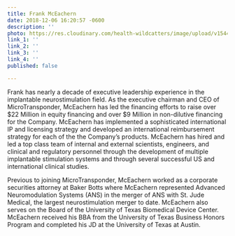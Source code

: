 ```yaml
---
title: Frank McEachern
date: 2018-12-06 16:20:57 -0600
description: ''
photo: https://res.cloudinary.com/health-wildcatters/image/upload/v1544134878/image.png
link_1: ''
link_2: ''
link_3: ''
link_4: ''
published: false

---
```

Frank has nearly a decade of executive leadership experience in the implantable neurostimulation field. As the executive chairman and CEO of MicroTransponder, McEachern has led the financing efforts to raise over $22 Million in equity financing and over $9 Million in non-dilutive financing for the Company. McEachern has implemented a sophisticated international IP and licensing strategy and developed an international reimbursement strategy for each of the the Company’s products. McEachern has hired and led a top class team of internal and external scientists, engineers, and clinical and regulatory personnel through the development of multiple implantable stimulation systems and through several successful US and international clinical studies.

Previous to joining MicroTransponder, McEachern worked as a corporate securities attorney at Baker Botts where McEachern represented Advanced Neuromodulation Systems (ANS) in the merger of ANS with St. Jude Medical, the largest neurostimulation merger to date. McEachern also serves on the Board of the University of Texas Biomedical Device Center. McEachern received his BBA from the University of Texas Business Honors Program and completed his JD at the University of Texas at Austin.